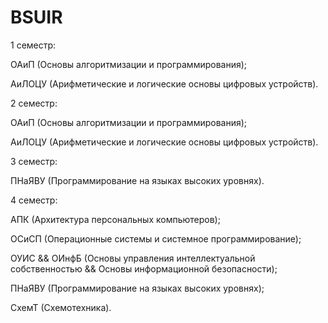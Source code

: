 # BSUIR

1 семестр:

  ОАиП (Основы алгоритмизации и программирования);
  
  АиЛОЦУ (Арифметические и логические основы цифровых устройств).
  
2 семестр:

  ОАиП (Основы алгоритмизации и программирования);
  
  АиЛОЦУ (Арифметические и логические основы цифровых устройств).
  
3 семестр:

  ПНаЯВУ (Программирование на языках высоких уровнях).
  
4 семестр:

  АПК (Архитектура персональных компьютеров);
  
  ОСиСП (Операционные системы и системное программирование);
  
  ОУИС && ОИнфБ (Основы управления интеллектуальной собственностью && Основы информационной безопасности);
  
  ПНаЯВУ (Программирование на языках высоких уровнях);
  
  СхемТ (Схемотехника).
